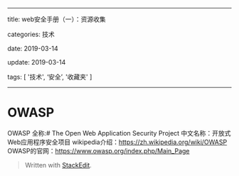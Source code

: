 
---

title: web安全手册（一）：资源收集

categories: 技术

date: 2019-03-14

update: 2019-03-14

tags: [ '技术', ‘安全’, '收藏夹' ]

---

# OWASP
OWASP 全称:# The Open Web Application Security Project
中文名称：开放式Web应用程序安全项目
wikipedia介绍：https://zh.wikipedia.org/wiki/OWASP
OWASP的官网：https://www.owasp.org/index.php/Main_Page












> Written with [StackEdit](https://stackedit.io/).
<!--stackedit_data:
eyJoaXN0b3J5IjpbLTczNTg1NzQ2OF19
-->
